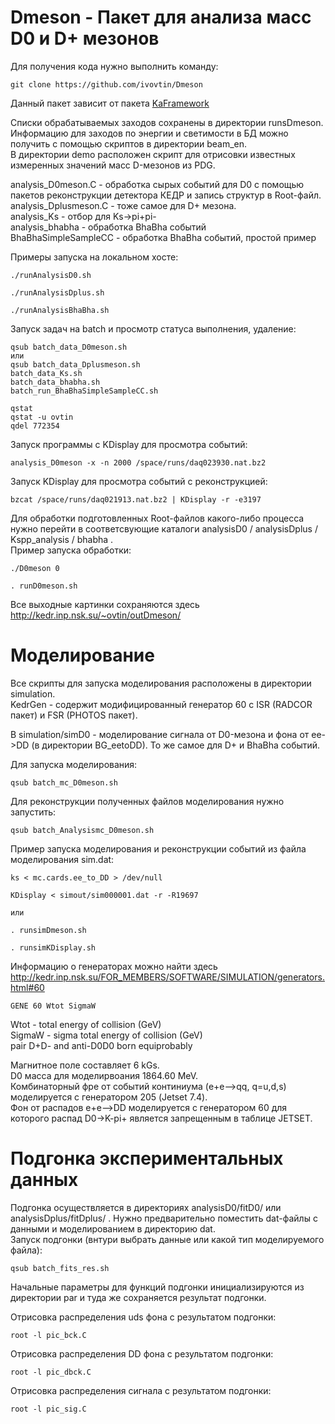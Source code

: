 # Dmeson - Пакет для анализа масс D0 и D+ мезонов

Для получения кода нужно выполнить команду:  <br />
```
git clone https://github.com/ivovtin/Dmeson
```
Данный пакет зависит от пакета [KaFramework](https://github.com/ivovtin/KaFramework) <br />

Списки обрабатываемых заходов сохранены в директории runsDmeson. <br />
Информацию для заходов по энергии и светимости в БД можно получить с помощью скриптов в директории beam_en. <br />
В директории demo расположен скрипт для отрисовки известных измеренных значений масс D-мезонов из PDG. <br />

analysis_D0meson.C - обработка сырых событий для D0 с помощью пакетов реконструкции детектора КЕДР и запись структур в Root-файл. <br />
analysis_Dplusmeson.C - тоже самое для D+ мезона. <br />
analysis_Ks - отбор для Ks->pi+pi- <br />
analysis_bhabha - обработка BhaBha событий <br />
BhaBhaSimpleSampleCC - обработка BhaBha событий, простой пример <br />

Примеры запуска на локальном хосте: <br />
```
./runAnalysisD0.sh

./runAnalysisDplus.sh

./runAnalysisBhaBha.sh
```

Запуск задач на batch и просмотр статуса выполнения, удаление:
```
qsub batch_data_D0meson.sh
или
qsub batch_data_Dplusmeson.sh
batch_data_Ks.sh
batch_data_bhabha.sh
batch_run_BhaBhaSimpleSampleCC.sh

qstat
qstat -u ovtin
qdel 772354
```

Запуск программы с KDisplay для просмотра событий:
```
analysis_D0meson -x -n 2000 /space/runs/daq023930.nat.bz2
```
Запуск KDisplay для просмотра событий с реконструкцией:
```
bzcat /space/runs/daq021913.nat.bz2 | KDisplay -r -e3197
```

Для обработки подготовленных Root-файлов какого-либо процесса нужно перейти в соответсвующие каталоги analysisD0 / analysisDplus / Kspp_analysis / bhabha . <br />
Пример запуска обработки: <br />
```
./D0meson 0

. runD0meson.sh
```

Все выходные картинки сохраняются здесь http://kedr.inp.nsk.su/~ovtin/outDmeson/

# Моделирование

Все скрипты для запуска моделирования расположены в директории simulation. <br />
KedrGen - содержит модифицированный генератор 60 с ISR (RADCOR пакет) и FSR (PHOTOS пакет). <br />

В simulation/simD0 - моделирование сигнала от D0-мезона и фона от ee->DD (в директории BG_eetoDD). То же самое для D+ и BhaBha событий. <br />

Для запуска моделирования:
```
qsub batch_mc_D0meson.sh
```

Для реконструкции полученных файлов моделирования нужно запустить:
```
qsub batch_Analysismc_D0meson.sh
```

Пример запуска моделирования и реконструкции событий из файла моделирования sim.dat:
```
ks < mc.cards.ee_to_DD > /dev/null

KDisplay < simout/sim000001.dat -r -R19697

или 

. runsimDmeson.sh

. runsimKDisplay.sh

```

Информацию о генераторах можно найти здесь http://kedr.inp.nsk.su/FOR_MEMBERS/SOFTWARE/SIMULATION/generators.html#60  <br />
```
GENE 60 Wtot SigmaW
```
Wtot - total energy of collision (GeV) <br />
SigmaW - sigma total energy of collision (GeV) <br />
pair D+D- and anti-D0D0 born equiprobably <br />

Магнитное поле составляет 6 kGs. <br />
D0 масса для моделирвоания 1864.60 MeV. <br />
Комбинаторный фре от событий континиума (e+e-->qq, q=u,d,s) моделируется с генератором 205 (Jetset 7.4). <br />
Фон от распадов e+e-->DD моделируется с генератором 60 для которого распад D0->K-pi+ является запрещенным в таблице JETSET. <br />

# Подгонка экспериментальных данных

Подгонка осуществляется в директориях analysisD0/fitD0/ или analysisDplus/fitDplus/ . Нужно предварительно поместить dat-файлы с данными и моделированием в директорию dat. <br />
Запуск подгонки (внтури выбрать данные или какой тип моделируемого файла):
```
qsub batch_fits_res.sh
```
Начальные параметры для функций подгонки инициализируются из директории par и туда же сохраняется результат подгонки. <br />

Отрисовка распределения uds фона с результатом подгонки:
```
root -l pic_bck.C
```
Отрисовка распределения DD фона с результатом подгонки:
```
root -l pic_dbck.C
```
Отрисовка распределения сигнала с результатом подгонки:
```
root -l pic_sig.C
```




